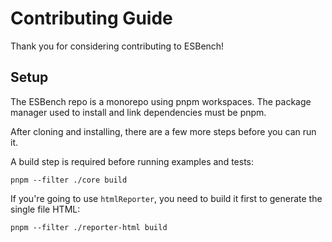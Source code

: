 # Contributing Guide

Thank you for considering contributing to ESBench!

## Setup

The ESBench repo is a monorepo using pnpm workspaces. The package manager used to install and link dependencies must be pnpm.

After cloning and installing, there are a few more steps before you can run it.

A build step is required before running examples and tests:

```shell
pnpm --filter ./core build
```

If you're going to use `htmlReporter`, you need to build it first to generate the single file HTML:

```shell
pnpm --filter ./reporter-html build
```

